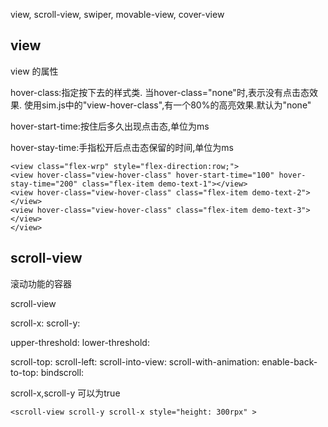 view, scroll-view, swiper, movable-view, cover-view

## view

view 的属性

hover-class:指定按下去的样式类.
当hover-class="none"时,表示没有点击态效果.
使用sim.js中的"view-hover-class",有一个80%的高亮效果.默认为"none"

hover-start-time:按住后多久出现点击态,单位为ms

hover-stay-time:手指松开后点击态保留的时间,单位为ms

```
<view class="flex-wrp" style="flex-direction:row;">
<view hover-class="view-hover-class" hover-start-time="100" hover-stay-time="200" class="flex-item demo-text-1"></view>
<view hover-class="view-hover-class" class="flex-item demo-text-2"></view>
<view hover-class="view-hover-class" class="flex-item demo-text-3"></view>
</view>
```

## scroll-view

滚动功能的容器

scroll-view

scroll-x:
scroll-y:

upper-threshold:
lower-threshold:

scroll-top:
scroll-left:
scroll-into-view:
scroll-with-animation:
enable-back-to-top:
bindscroll:

scroll-x,scroll-y 可以为true

```
<scroll-view scroll-y scroll-x style="height: 300rpx" >
```







